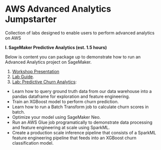 # AWS Advanced Analytics Jumpstarter
Collection of labs designed to enable users to perform advanced analytics on AWS

**I. SageMaker Predictive Analytics (est. 1.5 hours)**

Below is content you can package up to demonstrate how to run an Advanced Analytics project on SageMaker.

1. [Workshop Presentation](https://github.com/dylan-tong-aws/aws-advanced-analytics-jumpstarter/blob/master/presentations/AWS-Adv-Analytics-Jumpstarter-Workshops.pdf)
2. [Lab Guide](https://github.com/dylan-tong-aws/aws-advanced-analytics-jumpstarter/blob/master/lab-guides/SageMaker%20Lab-Churn%20Predictive%20Analytics.pdf). 
3. [Lab: Predictive Churn Analytics](https://github.com/dylan-tong-aws/aws-advanced-analytics-jumpstarter/blob/master/notebooks/lab-adv-analytics-workshop-churn-analytics.ipynb):
  - Learn how to query ground truth data from our data warehouse into a pandas dataframe for exploration and feature engineering.
  - Train an XGBoost model to perform churn prediction.
  - Learn how to run a Batch Transform job to calculate churn scores in batch.
  - Optimize your model using SageMaker Neo.
  - Run an AWS Glue job programatically to demonstrate data processing and feature engineering at scale using SparkML.
  - Create a production scale inference pipeline that consists of a SparkML feature engineering pipeline that feeds into an XGBoost churn classification model.
